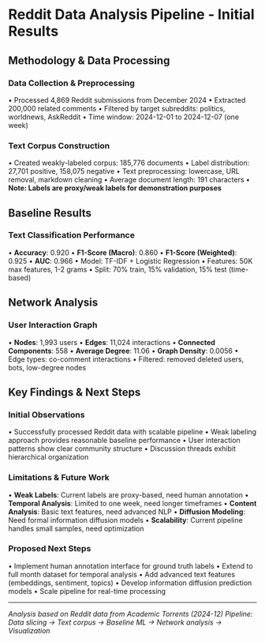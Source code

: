 # Reddit Data Analysis Pipeline - Initial Results

## Methodology & Data Processing

### Data Collection & Preprocessing
• Processed 4,869 Reddit submissions from December 2024
• Extracted 200,000 related comments
• Filtered by target subreddits: politics, worldnews, AskReddit
• Time window: 2024-12-01 to 2024-12-07 (one week)

### Text Corpus Construction
• Created weakly-labeled corpus: 185,776 documents
• Label distribution: 27,701 positive, 158,075 negative
• Text preprocessing: lowercase, URL removal, markdown cleaning
• Average document length: 191 characters
• **Note: Labels are proxy/weak labels for demonstration purposes**

## Baseline Results

### Text Classification Performance
• **Accuracy**: 0.920
• **F1-Score (Macro)**: 0.860
• **F1-Score (Weighted)**: 0.925
• **AUC**: 0.966
• Model: TF-IDF + Logistic Regression
• Features: 50K max features, 1-2 grams
• Split: 70% train, 15% validation, 15% test (time-based)

## Network Analysis

### User Interaction Graph
• **Nodes**: 1,993 users
• **Edges**: 11,024 interactions
• **Connected Components**: 558
• **Average Degree**: 11.06
• **Graph Density**: 0.0056
• Edge types: co-comment interactions
• Filtered: removed deleted users, bots, low-degree nodes

## Key Findings & Next Steps

### Initial Observations
• Successfully processed Reddit data with scalable pipeline
• Weak labeling approach provides reasonable baseline performance
• User interaction patterns show clear community structure
• Discussion threads exhibit hierarchical organization

### Limitations & Future Work
• **Weak Labels**: Current labels are proxy-based, need human annotation
• **Temporal Analysis**: Limited to one week, need longer timeframes
• **Content Analysis**: Basic text features, need advanced NLP
• **Diffusion Modeling**: Need formal information diffusion models
• **Scalability**: Current pipeline handles small samples, need optimization

### Proposed Next Steps
• Implement human annotation interface for ground truth labels
• Extend to full month dataset for temporal analysis
• Add advanced text features (embeddings, sentiment, topics)
• Develop information diffusion prediction models
• Scale pipeline for real-time processing

---
*Analysis based on Reddit data from Academic Torrents (2024-12)*
*Pipeline: Data slicing → Text corpus → Baseline ML → Network analysis → Visualization*